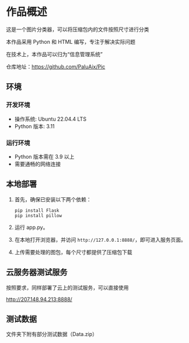 # 作品概述

这是一个图片分类器，可以将压缩包内的文件按照尺寸进行分类

本作品采用 Python 和 HTML 编写，专注于解决实际问题

在技术上，本作品可以归为“信息管理系统”

仓库地址：https://github.com/PaluAix/Pic

## 环境

### 开发环境
- 操作系统: Ubuntu 22.04.4 LTS
- Python 版本: 3.11

### 运行环境

- Python 版本需在 3.9 以上
- 需要通畅的网络连接

## 本地部署

1. 首先，确保已安装以下两个依赖：
   ```
   pip install Flask
   pip install pillow
   ```

2. 运行 app.py。

3. 在本地打开浏览器，并访问 `http://127.0.0.1:8888/`，即可进入服务页面。

4. 上传需要处理的图包，每个尺寸都提供了压缩包下载

## 云服务器测试服务

按照要求，同样部署了云上的测试服务，可以直接使用

http://207.148.94.213:8888/

## 测试数据

文件夹下附有部分测试数据（Data.zip）
